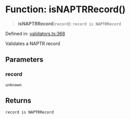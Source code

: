 # Function: isNAPTRRecord()

> **isNAPTRRecord**(`record`): `record is NAPTRRecord`

Defined in: [validators.ts:368](https://github.com/Nick2bad4u/dnsValidator/blob/main/src/validators.ts#L368)

Validates a NAPTR record

## Parameters

### record

`unknown`

## Returns

`record is NAPTRRecord`
